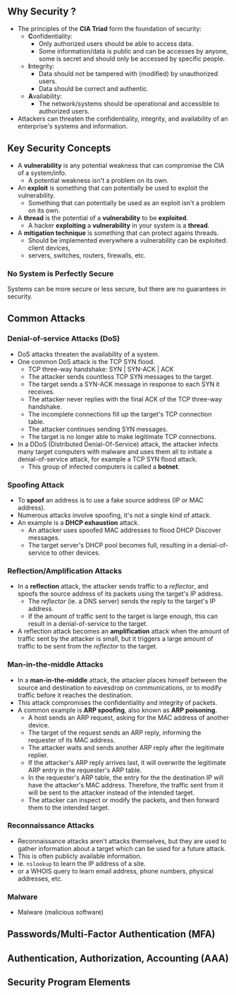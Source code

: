 ## Why Security ?
* The principles of the **CIA Triad** form the foundation of security:
	* **C**onfidentiality:
		* Only authorized users should be able to access data.
		* Some information/data is public and can be accesses by anyone, some is secret and should only be accessed by specific people.
	* **I**ntegrity:
		* Data should not be tampered with (modified) by unauthorized users.
		* Data should be correct and authentic.
	* **A**vailability:
		* The network/systems should be operational and accessible to authorized users.
* Attackers can threaten the confidentiality, integrity, and availability of an enterprise's systems and information.
## Key Security Concepts
* A **vulnerability** is any potential weakness that can compromise the CIA of a system/info.
	* A potential weakness isn't a problem on its own.
* An **exploit** is something that can potentially be used to exploit the vulnerability.
	* Something that can potentially be used as an exploit isn't a problem on its own.
* A **thread** is the potential of a **vulnerability** to be **exploited**.
	* A hacker **exploiting** a **vulnerability** in your system is a **thread**.
* A **mitigation technique** is something that can protect agains threads.
	* Should be implemented everywhere a vulnerability can be exploited: client devices,
	* servers, switches, routers, firewalls, etc.
### No System is Perfectly Secure
Systems can be more secure or less secure, but there are no guarantees in security.
## Common Attacks
### Denial-of-service Attacks (DoS)
* DoS attacks threaten the availability of a system.
* One common DoS attack is the TCP SYN flood.
	* TCP three-way handshake: SYN | SYN-ACK | ACK
	* The attacker sends countless TCP SYN messages to the target. 
	* The target sends a SYN-ACK message in response to each SYN it receives.
	* The attacker never replies with the final ACK of the TCP three-way handshake.
	* The incomplete connections fill up the target's TCP connection table.
	* The attacker continues sending SYN messages.
	* The target is no longer able to make legitimate TCP connections.
* In a DDoS (Distributed Denial-Of-Service) attack, the attacker infects many target computers with malware and uses them all to initiate a denial-of-service attack, for example a TCP SYN flood attack.
	* This group of infected computers is called a **botnet**.
### Spoofing Attack
* To **spoof** an address is to use a fake source address (IP or MAC address).
* Numerous attacks involve spoofing, it's not a single kind of attack.
* An example is a **DHCP exhaustion** attack.
	* An attacker uses spoofed MAC addresses to flood DHCP Discover messages.
	* The target server's DHCP pool becomes full, resulting in a denial-of-service to other devices.
### Reflection/Amplification Attacks
* In a **reflection** attack, the attacker sends traffic to a *reflector*, and spoofs the source address of its packets using the target's IP address.
	* The *reflector* (ie. a DNS server) sends the reply to the target's IP address.
	* If the amount of traffic sent to the target is large enough, this can result in a denial-of-service to the target.
* A reflection attack becomes an **amplification** attack when the amount of traffic sent by the attacker is small, but it triggers a large amount of traffic to be sent from the *reflector* to the target.
### Man-in-the-middle Attacks
* In a **man-in-the-middle** attack, the attacker places himself between the source and destination to eavesdrop on communications, or to modify traffic before it reaches the destination.
* This attack compromises the confidentiality and integrity of packets.
* A common example is **ARP spoofing**, also known as **ARP poisoning**. 
	* A host sends an ARP request, asking for the MAC address of another device.
	* The target of the request sends an ARP reply, informing the requester of its MAC address.
	* The attacker waits and sends another ARP reply after the legitimate replier.
	* If the attacker's ARP reply arrives last, it will overwrite the legitimate ARP entry in the requester's ARP table.
	* In the requester's ARP table, the entry for the the destination IP will have the attacker's MAC address. Therefore, the traffic sent from it will be sent to the attacker instead of the intended target.
	* The attacker can inspect or modify the packets, and then forward them to the intended target.
### Reconnaissance Attacks
*  Reconnaissance attacks aren't attacks themselves, but they are used to gather information about a target which can be used for a future attack.
* This is often publicly available information.
* ie. `nslookup` to learn the IP address of a site.
* or a WHOIS query to learn email address, phone numbers, physical addresses, etc.
### Malware
* Malware (malicious software) 
## Passwords/Multi-Factor Authentication (MFA)
## Authentication, Authorization, Accounting (AAA)
## Security Program Elements
